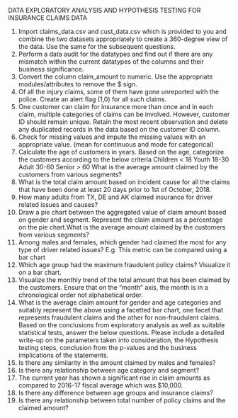 DATA EXPLORATORY ANALYSIS AND HYPOTHESIS
TESTING FOR INSURANCE CLAIMS DATA
1. Import claims_data.csv and cust_data.csv which is provided to you and
combine the two datasets appropriately to create a 360-degree view of
the data. Use the same for the subsequent questions.
2. Perform a data audit for the datatypes and find out if there are any
mismatch within the current datatypes of the columns and their
business significance.
3. Convert the column claim_amount to numeric. Use the appropriate
modules/attributes to remove the $ sign.
4. Of all the injury claims, some of them have gone unreported with the
police. Create an alert flag (1,0) for all such claims.
5. One customer can claim for insurance more than once and in each claim,
multiple categories of claims can be involved. However, customer ID
should remain unique.
Retain the most recent observation and delete any duplicated records in
the data based on the customer ID column.
6. Check for missing values and impute the missing values with an
appropriate value. (mean for continuous and mode for categorical)
7. Calculate the age of customers in years. Based on the age, categorize the
customers according to the below criteria
Children < 18
Youth 18-30
Adult 30-60
Senior > 60
What is the average amount claimed by the customers from various
segments?
9. What is the total claim amount based on incident cause for all the claims
that have been done at least 20 days prior to 1st of October, 2018.
10. How many adults from TX, DE and AK claimed insurance for driver
related issues and causes?
11. Draw a pie chart between the aggregated value of claim amount based
on gender and segment. Represent the claim amount as a percentage on
the pie chart.What is the average amount claimed by the customers from various
segments?
12. Among males and females, which gender had claimed the most for any
type of driver related issues? E.g. This metric can be compared using a
bar chart
13. Which age group had the maximum fraudulent policy claims? Visualize
it on a bar chart.
14. Visualize the monthly trend of the total amount that has been claimed
by the customers. Ensure that on the “month” axis, the month is in a
chronological order not alphabetical order.
15. What is the average claim amount for gender and age categories and
suitably represent the above using a facetted bar chart, one facet that
represents fraudulent claims and the other for non-fraudulent claims.
Based on the conclusions from exploratory analysis as well as suitable
statistical tests, answer the below questions. Please include a detailed
write-up on the parameters taken into consideration, the Hypothesis
testing steps, conclusion from the p-values and the business implications of
the statements.
16. Is there any similarity in the amount claimed by males and females?
17. Is there any relationship between age category and segment?
18. The current year has shown a significant rise in claim amounts as
compared to 2016-17 fiscal average which was $10,000.
19. Is there any difference between age groups and insurance claims?
20. Is there any relationship between total number of policy claims and the
claimed amount?
